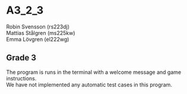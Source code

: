 # A3_2_3

Robin Svensson (rs223dj)  
Mattias Stålgren (ms225kw)  
Emma Lövgren (el222wg)  

## Grade 3
The program is runs in the terminal with a welcome message and game instructions.  
We have not implemented any automatic test cases in this program.
